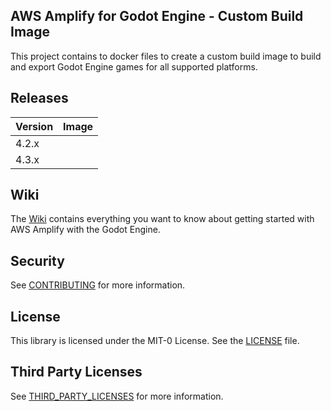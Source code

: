 ## AWS Amplify for Godot Engine - Custom Build Image

This project contains to docker files to create a custom build image to build and export Godot Engine games for all supported platforms.

## Releases

| Version | Image |
| --- | --- | 
| 4.2.x |  |
| 4.3.x |  |

## Wiki

The [Wiki](https://github.com/aws-samples/amplify-godot-engine/wiki) contains everything you want to know about getting started with AWS Amplify with the Godot Engine.

## Security

See [CONTRIBUTING](CONTRIBUTING.md#security-issue-notifications) for more information.

## License

This library is licensed under the MIT-0 License. See the [LICENSE](LICENSE.md) file.

## Third Party Licenses

See [THIRD_PARTY_LICENSES](THIRD_PARTY_LICENSES.md) for more information.
